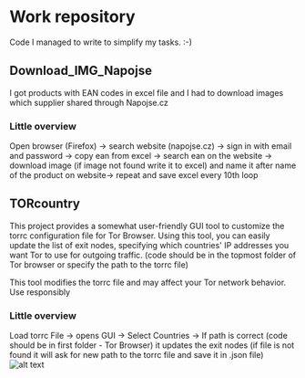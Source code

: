 # Work repository

Code I managed to write to simplify my tasks. :-)

## Download_IMG_Napojse

I got products with EAN codes in excel file and I had to download images which supplier shared through Napojse.cz

### Little overview

Open browser (Firefox) -> search website (napojse.cz) -> sign in with email and password -> copy ean from excel -> search ean on the website -> download image (if image not found write it to excel) and name it after name of the product on website-> repeat and save excel every 10th loop

## TORcountry

This project provides a somewhat user-friendly GUI tool to customize the torrc configuration file for Tor Browser. Using this tool, you can easily update the list of exit nodes, specifying which countries' IP addresses you want Tor to use for outgoing traffic. (code should be in the topmost folder of Tor browser or specify the path to the torrc file)

This tool modifies the torrc file and may affect your Tor network behavior. Use responsibly

### Little overview

Load torrc File -> opens GUI -> Select Countries -> If path is correct (code should be in first folder - Tor Browser) it updates the exit nodes (if file is not found it will ask for new path to the torrc file and save it in .json file)
![alt text](https://imgur.com/a/QaIUbei)
